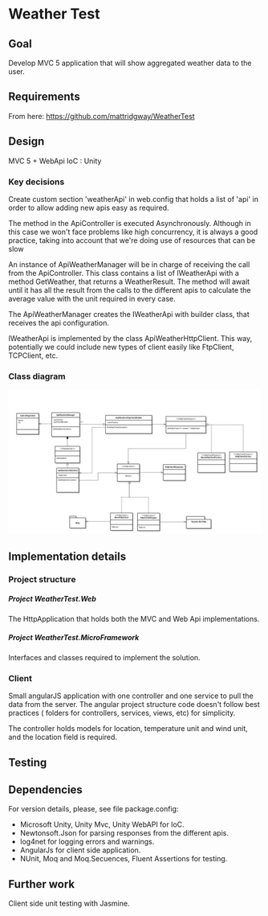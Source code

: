 # Weather Test

## Goal

Develop MVC 5 application that will show aggregated weather data to the user.

## Requirements

From here: https://github.com/mattridgway/WeatherTest

## Design

MVC 5 + WebApi 
IoC : Unity

### Key decisions

  Create custom section 'weatherApi' in web.config that holds a list of 'api' in order to allow adding new apis easy as required.
  
  The method in the ApiController is executed Asynchronously. Although in this case we won't face problems like high concurrency, it is always a good practice, taking into account that we're doing use of resources that can be slow 
  
  An instance of ApiWeatherManager will be in charge of receiving the call from the ApiController. This class contains a list of IWeatherApi with a method GetWeather, that returns a WeatherResult. The method will await until it has all the result from the calls to the different apis to calculate the average value with the unit required in every case.
  
  The ApiWeatherManager creates the IWeatherApi with builder class, that receives the api configuration.
   
   IWeatherApi is implemented by the class ApiWeatherHttpClient. This way, potentially we could include new types of client easily like FtpClient, TCPClient, etc.
   

### Class diagram

![Alt text](/doc/class_diagram_weather_test.png "Class diagram")

## Implementation details

### Project structure

##### Project WeatherTest.Web

The HttpApplication that holds both the MVC and Web Api implementations.

##### Project WeatherTest.MicroFramework

Interfaces and classes required to implement the solution.

### Client

Small angularJS application with one controller and one service to pull the data from the server. The angular project structure code doesn't follow best practices ( folders for controllers, services, views, etc) for simplicity.

The controller holds models for location, temperature unit and wind unit, and the location field is required.

## Testing



## Dependencies

For version details, please, see file package.config:

- Microsoft Unity, Unity Mvc, Unity WebAPI for IoC.
- Newtonsoft.Json for parsing responses from the different apis.
- log4net for logging errors and warnings.
- AngularJs for client side application.
- NUnit, Moq and Moq.Secuences, Fluent Assertions for testing.



## Further work

Client side unit testing with Jasmine.



